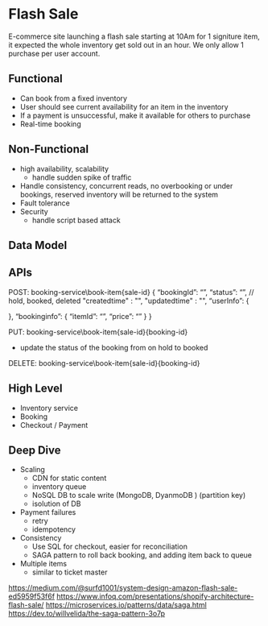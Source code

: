 # Flash Sale

E-commerce site launching a flash sale starting at 10Am for 1 signiture item, it expected the whole inventory get sold out in an hour. We only allow 1 purchase per user account.

## Functional
- Can book from a fixed inventory
- User should see current availability for an item in the inventory
- If a payment is unsuccessful, make it available for others to purchase
- Real-time booking


## Non-Functional
- high availability, scalability
    - handle sudden spike of traffic
- Handle consistency, concurrent reads, no overbooking or under bookings, reserved inventory will be returned to the system
- Fault tolerance 
- Security
    - handle script based attack

## Data Model

## APIs
POST: booking-service\book-item\{sale-id}
{
 “bookingId”: “”,
 “status”: “”, // hold, booked, deleted
 "createdtime" : "",
 "updatedtime" : "",
 “userInfo”: {
 
 },
 “bookinginfo”: {
     “itemId”: “”,
     “price”: “”
 }
}

PUT: booking-service\book-item\{sale-id}\{booking-id} 
- update the status of the booking from on hold to booked

DELETE: booking-service\book-item\{sale-id}\{booking-id} 

## High Level
- Inventory service 
- Booking
- Checkout / Payment

## Deep Dive
- Scaling
    - CDN for static content
    - inventory queue
    - NoSQL DB to scale write (MongoDB, DyanmoDB ) (partition key)
    - isolution of DB
- Payment failures
    - retry
    - idempotency
- Consistency
    - Use SQL for checkout, easier for reconciliation
    - SAGA pattern to roll back booking, and adding item back to queue 
- Multiple items
    - similar to ticket master

https://medium.com/@surfd1001/system-design-amazon-flash-sale-ed5959f53f6f
https://www.infoq.com/presentations/shopify-architecture-flash-sale/
https://microservices.io/patterns/data/saga.html
https://dev.to/willvelida/the-saga-pattern-3o7p